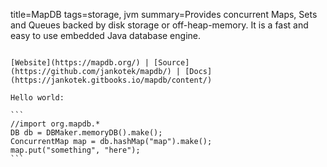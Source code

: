 title=MapDB
tags=storage, jvm
summary=Provides concurrent Maps, Sets and Queues backed by disk storage or off-heap-memory. It is a fast and easy to use embedded Java database engine.
~~~~~~

[Website](https://mapdb.org/) | [Source](https://github.com/jankotek/mapdb/) | [Docs](https://jankotek.gitbooks.io/mapdb/content/)

Hello world:

```
//import org.mapdb.*
DB db = DBMaker.memoryDB().make();
ConcurrentMap map = db.hashMap("map").make();
map.put("something", "here");
```

